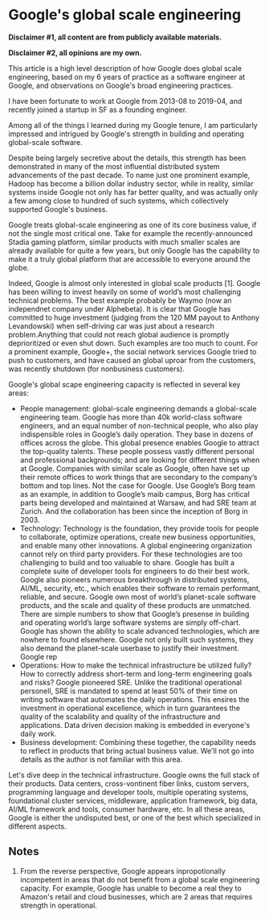 # Google's global scale engineering

**Disclaimer #1, all content are from publicly available materials.**

**Disclaimer #2, all opinions are my own.**

This article is a high level description of how Google does global scale engineering, based on my 6 years of practice as a software engineer at Google, and observations on Google's broad engineering practices.

I have been fortunate to work at Google from 2013-08 to 2019-04, and recently joined a startup in SF as a founding engineer.

Among all of the things I learned during my Google tenure, I am particularly impressed and intrigued by Google's strength in building and operating global-scale software.

Despite being largely secretive about the details, this strength has been demonstrated in many of the most influential distributed system advancements of the past decade. To name just one prominent example, Hadoop has become a billion dollar industry sector, while in reality, similar systems inside Google not only has far better quality, and was actually only a few among close to hundred of such systems, which collectively supported Google's business.

Google treats global-scale engineering as one of its core business value, if not the single most critical one. Take for example the recently-announced Stadia gaming platform, similar products with much smaller scales are already available for quite a few years, but only Google has the capability to make it a truly global platform that are accessible to everyone around the globe.

Indeed, Google is almost only interested in global scale products [1]. Google has been willing to invest heavily on some of world’s most challenging technical problems. The best example probably be Waymo (now an independnet company under Alphebeta). It is clear that Google has committed to huge investment (judging from the 120 MM payout to Anthony Levandowski) when self-driving car was just about a research problem.Anything that could not reach global audience is promptly deprioritized or even shut down. Such examples are too much to count. For a prominent example, Google+, the social network services Google tried to push to customers, and have caused an global uproar from the customers, was recently shutdown (for nonbusiness customers).

Google's global scape engineering capacity is reflected in several key areas:

*   People management: global-scale engineering demands a global-scale engineering team. Google has more than 40k world-class software engineers, and an equal number of non-technical people, who also play indispensible roles in Google’s daily operation. They base in dozens of  offices across the globe. This global presence enables Google to attract the top-quality talents. These people possess vastly different personal and professional backgrounds; and are looking for different things when at Google. Companies with similar scale as Google, often have set up their remote offices to work things that are secondary to the company’s bottom and top lines. Not the case for Google. Use Google’s Borg team as an example, in addition to Google’s maib campus, Borg has critical parts being developed and maintained at Warsaw, and had SRE team at Zurich. And the collaboration has been since the inception of Borg in 2003.
*   Technology: Technology is the foundation, they provide tools for people to collaborate, optimize operations, create new business opportunities, and enable many other innovations. A global engineering organization cannot rely on third party providers. For these technologies are too challenging to build and too valuable to share. Google has built a complete suite of developer tools for engineers to do their best work. Google also pioneers numerous breakthrough in distributed systems, AI/ML, security, etc., which enables their software to remain performant, reliable, and secure.  Google own most of world’s planet-scale software products, and the scale and quality of these products are unmatched. There are simple numbers to show that Google’s presense in building and operating world’s large software systems are simply off-chart. Google has shown the ability to scale advanced technologies, which are nowhere to found elsewhere. Google not only built such systems, they also demand the planet-scale userbase to justify their investment. Google rep
*   Operations: How to make the technical infrastructure be utilized fully? How to correctly address short-term and long-term engineering goals and risks? Google pioneered SRE. Unlike the traditional operational personell, SRE is mandated to spend at least 50% of their time on writing software that automates the daily operations. This ensires the investment in operational excellence, which in turn guarantees the quality of the scalability and quality of the infrastructure and applications. Data driven decision making is embedded in everyone's daily work.
*   Business development: Combining these together, the capability needs to reflect in products that bring actual business value. We'll not go into details as the author is not familiar with this area.

Let's dive deep in the technical infrastructure. Google owns the full stack of their products. Data centers, cross-vontinent fiber links, custom servers, programming language and developer tools, multiple operating systems, foundational cluster services, middleware, application framework, big data, AI/ML framework and tools, consumer hardware, etc. In all these areas, Google is either the undisputed best, or one of the best which specialized in different aspects.

## Notes

1.  From the reverse perspective, Google appears inpropotionally incompetent in areas that do not benefit from a global scale engineering capacity. For example, Google has unable to become a real they to Amazon's retail and cloud businesses, which are 2 areas that requires strength in operational.
